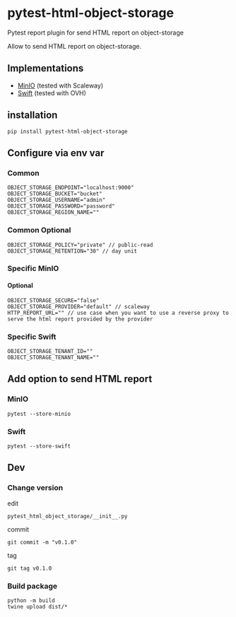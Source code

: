 # pytest-html-object-storage

Pytest report plugin for send HTML report on object-storage

Allow to send HTML report on object-storage.

## Implementations

* [MinIO](https://min.io/) (tested with Scaleway)
* [Swift](https://docs.openstack.org/python-swiftclient/newton/swiftclient.html) (tested with OVH)

## installation

    pip install pytest-html-object-storage

## Configure via env var

### Common

    OBJECT_STORAGE_ENDPOINT="localhost:9000"
    OBJECT_STORAGE_BUCKET="bucket"
    OBJECT_STORAGE_USERNAME="admin"
    OBJECT_STORAGE_PASSWORD="password"
    OBJECT_STORAGE_REGION_NAME=""

### Common Optional

    OBJECT_STORAGE_POLICY="private" // public-read
    OBJECT_STORAGE_RETENTION="30" // day unit

### Specific MinIO

#### Optional

    OBJECT_STORAGE_SECURE="false"
    OBJECT_STORAGE_PROVIDER="default" // scaleway
    HTTP_REPORT_URL="" // use case when you want to use a reverse proxy to serve the html report provided by the provider

### Specific Swift

    OBJECT_STORAGE_TENANT_ID=""
    OBJECT_STORAGE_TENANT_NAME=""

## Add option to send HTML report

### MinIO

    pytest --store-minio

### Swift

    pytest --store-swift

## Dev

### Change version

edit

    pytest_html_object_storage/__init__.py

commit

    git commit -m "v0.1.0"

tag

    git tag v0.1.0

### Build package

    python -m build
    twine upload dist/*
